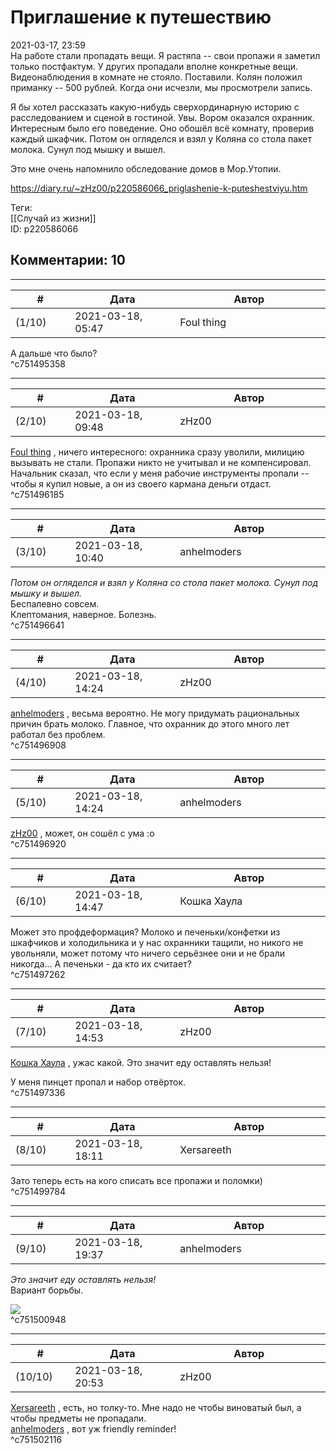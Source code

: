 Приглашение к путешествию
=========================

  
2021-03-17, 23:59  
 На работе стали пропадать вещи. Я растяпа -- свои пропажи я заметил только постфактум. У других пропадали вполне конкретные вещи. Видеонаблюдения в комнате не стояло. Поставили. Колян положил приманку -- 500 рублей. Когда они исчезли, мы просмотрели запись.   
   
 Я бы хотел рассказать какую-нибудь сверхординарную историю с расследованием и сценой в гостиной. Увы. Вором оказался охранник. Интересным было его поведение. Оно обошёл всё комнату, проверив каждый шкафчик. Потом он огляделся и взял у Коляна со стола пакет молока. Сунул под мышку и вышел.   
   
 Это мне очень напомнило обследование домов в Мор.Утопии.   
  
<https://diary.ru/~zHz00/p220586066_priglashenie-k-puteshestviyu.htm>  
  
Теги:  
[[Случай из жизни]]  
ID: p220586066  


Комментарии: 10
---------------

  


---



|         #         |              Дата              |                     Автор                     |           ID           |
| --- | --- | --- | --- |
| (1/10) | 2021-03-18, 05:47 | Foul thing | c751495358 |

  
 А дальше что было?   
 ^c751495358

---



|         #         |              Дата              |                     Автор                     |           ID           |
| --- | --- | --- | --- |
| (2/10) | 2021-03-18, 09:48 | zHz00 | c751496185 |

  
  [Foul thing](http://foulthing.diary.ru "Temporary Internet Flies")  , ничего интересного: охранника сразу уволили, милицию вызывать не стали. Пропажи никто не учитывал и не компенсировал. Начальник сказал, что если у меня рабочие инструменты пропали -- чтобы я купил новые, а он из своего кармана деньги отдаст.   
 ^c751496185

---



|         #         |              Дата              |                     Автор                     |           ID           |
| --- | --- | --- | --- |
| (3/10) | 2021-03-18, 10:40 | anhelmoders | c751496641 |

  
  *Потом он огляделся и взял у Коляна со стола пакет молока. Сунул под мышку и вышел.*    
 Беспалевно совсем.   
 Клептомания, наверное. Болезнь.   
 ^c751496641

---



|         #         |              Дата              |                     Автор                     |           ID           |
| --- | --- | --- | --- |
| (4/10) | 2021-03-18, 14:24 | zHz00 | c751496908 |

  
  [anhelmoders](http://anhelmoders.diary.ru "No plans. Only wonders.")  , весьма вероятно. Не могу придумать рациональных причин брать молоко. Главное, что охранник до этого много лет работал без проблем.   
 ^c751496908

---



|         #         |              Дата              |                     Автор                     |           ID           |
| --- | --- | --- | --- |
| (5/10) | 2021-03-18, 14:24 | anhelmoders | c751496920 |

  
  [zHz00](https://zHz00.diary.ru "Untitled")  , может, он сошёл с ума :о   
 ^c751496920

---



|         #         |              Дата              |                     Автор                     |           ID           |
| --- | --- | --- | --- |
| (6/10) | 2021-03-18, 14:47 | Кошка Хаула | c751497262 |

  
 Может это профдеформация? Молоко и печеньки/конфетки из шкафчиков и холодильника и у нас охранники тащили, но никого не увольняли, может потому что ничего серьёзнее они и не брали никогда... А печеньки - да кто их считает?   
 ^c751497262

---



|         #         |              Дата              |                     Автор                     |           ID           |
| --- | --- | --- | --- |
| (7/10) | 2021-03-18, 14:53 | zHz00 | c751497336 |

  
  [Кошка Хаула](http://rianna88.diary.ru "Старое логово дракона")  , ужас какой. Это значит еду оставлять нельзя!   
   
 У меня пинцет пропал и набор отвёрток.   
 ^c751497336

---



|         #         |              Дата              |                     Автор                     |           ID           |
| --- | --- | --- | --- |
| (8/10) | 2021-03-18, 18:11 | Xersareeth | c751499784 |

  
 Зато теперь есть на кого списать все пропажи и поломки)   
 ^c751499784

---



|         #         |              Дата              |                     Автор                     |           ID           |
| --- | --- | --- | --- |
| (9/10) | 2021-03-18, 19:37 | anhelmoders | c751500948 |

  
  *Это значит еду оставлять нельзя!*    
 Вариант борьбы.   
   
 ![](http://static.diary.ru/userdir/5/8/7/9/587929/87055476.jpg)   
 ^c751500948

---



|         #         |              Дата              |                     Автор                     |           ID           |
| --- | --- | --- | --- |
| (10/10) | 2021-03-18, 20:53 | zHz00 | c751502116 |

  
  [Xersareeth](http://BurrowDeclassified.diary.ru "One more fang")  , есть, но толку-то. Мне надо не чтобы виноватый был, а чтобы предметы не пропадали.   
  [anhelmoders](http://anhelmoders.diary.ru "No plans. Only wonders.")  , вот уж friendly reminder!   
 ^c751502116
